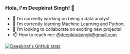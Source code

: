### Hola, I'm Deepkirat Singh! 👋

- 🔭 I’m currently working on being a data analyst.
- 🌱 I’m currently learning Machine Learning and Python.
- 👯 I’m looking to collaborate on exciting new projects!
- 📫 How to reach me: @deepkiratsingh@gmail.com

[![Deepkirat's GitHub stats](https://github-readme-stats.vercel.app/api?username=deepkirat)](https://github.com/deepkirat/github-readme-stats)
